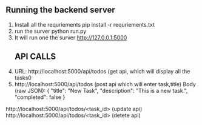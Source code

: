 ## Running the backend server
1. Install all the requriements
  pip install -r requriements.txt
2. run the surver
    python run.py
3. It will run one the surver http://127.0.0.1:5000
   ## API CALLS 
5. URL: http://localhost:5000/api/todos (get api, which will display all the tasks0
6. http://localhost:5000/api/todos (post api which will enter task,title)
     Body (raw JSON):
{
    "title": "New Task",
    "description": "This is a new task.",
    "completed": false
}

http://localhost:5000/api/todos/<task_id> (update api)
http://localhost:5000/api/todos/<task_id> (detete api)
